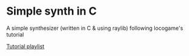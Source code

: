 # Simple synth in C

A simple synthesizer (written in C &amp; using raylib) following locogame's tutorial

[Tutorial playlist](https://www.youtube.com/playlist?list=PLJak15SQAGJPm438EBNkHE-olvaTc8rHv)
